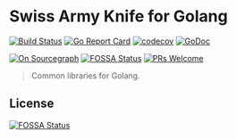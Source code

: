 # Swiss Army Knife for Golang

[![Build Status](https://travis-ci.org/jiusanzhou/knife-go.png)](https://travis-ci.org/jiusanzhou/knife-go)
[![Go Report Card](https://goreportcard.com/badge/github.com/jiusanzhou/knife-go)](https://goreportcard.com/report/github.com/jiusanzhou/knife-go)
[![codecov](https://codecov.io/gh/jiusanzhou/knife-go/branch/master/graph/badge.svg)](https://codecov.io/gh/jiusanzhou/knife-go)
[![GoDoc](https://godoc.org/github.com/jiusanzhou/knife-go?status.svg)](https://godoc.org/github.com/jiusanzhou/knife-go)

[![On Sourcegraph](https://sourcegraph.com/github.com/jiusanzhou/knife-go/-/badge.svg)](https://sourcegraph.com/github.com/jiusanzhou/knife-go?badge)
[![FOSSA Status](https://app.fossa.io/api/projects/git%2Bgithub.com%2Fjiusanzhou%2Fknife-go.svg?type=shield)](https://app.fossa.io/projects/git%2Bgithub.com%2Fjiusanzhou%2Fknife-go?ref=badge_shield)
[![PRs Welcome](https://img.shields.io/badge/PRs-welcome-brightgreen.svg?style=flat-square)](http://makeapullrequest.com)

> Common libraries for Golang.

## License
[![FOSSA Status](https://app.fossa.io/api/projects/git%2Bgithub.com%2Fjiusanzhou%2Fknife-go.svg?type=large)](https://app.fossa.io/projects/git%2Bgithub.com%2Fjiusanzhou%2Fknife-go?ref=badge_large)